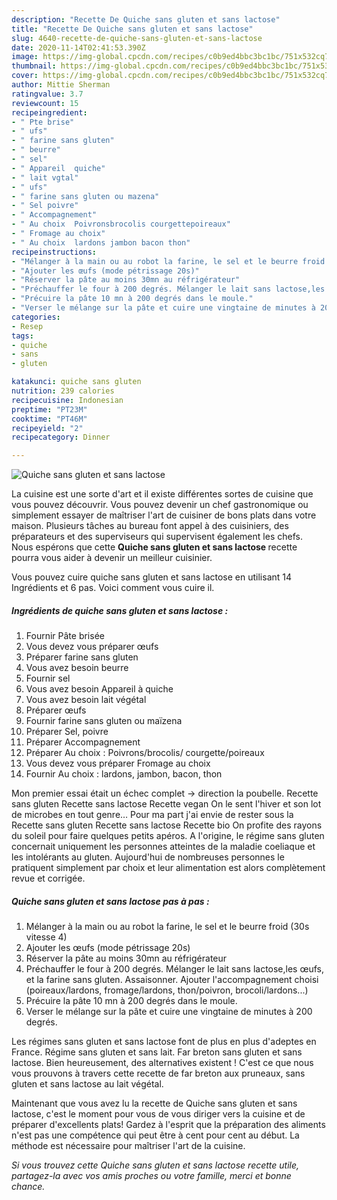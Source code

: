 ```yaml
---
description: "Recette De Quiche sans gluten et sans lactose"
title: "Recette De Quiche sans gluten et sans lactose"
slug: 4640-recette-de-quiche-sans-gluten-et-sans-lactose
date: 2020-11-14T02:41:53.390Z
image: https://img-global.cpcdn.com/recipes/c0b9ed4bbc3bc1bc/751x532cq70/quiche-sans-gluten-et-sans-lactose-photo-principale-de-la-recette.jpg
thumbnail: https://img-global.cpcdn.com/recipes/c0b9ed4bbc3bc1bc/751x532cq70/quiche-sans-gluten-et-sans-lactose-photo-principale-de-la-recette.jpg
cover: https://img-global.cpcdn.com/recipes/c0b9ed4bbc3bc1bc/751x532cq70/quiche-sans-gluten-et-sans-lactose-photo-principale-de-la-recette.jpg
author: Mittie Sherman
ratingvalue: 3.7
reviewcount: 15
recipeingredient:
- " Pte brise"
- " ufs"
- " farine sans gluten"
- " beurre"
- " sel"
- " Appareil  quiche"
- " lait vgtal"
- " ufs"
- " farine sans gluten ou mazena"
- " Sel poivre"
- " Accompagnement"
- " Au choix  Poivronsbrocolis courgettepoireaux"
- " Fromage au choix"
- " Au choix  lardons jambon bacon thon"
recipeinstructions:
- "Mélanger à la main ou au robot la farine, le sel et le beurre froid (30s vitesse 4)"
- "Ajouter les œufs (mode pétrissage 20s)"
- "Réserver la pâte au moins 30mn au réfrigérateur"
- "Préchauffer le four à 200 degrés. Mélanger le lait sans lactose,les œufs, et la farine sans gluten. Assaisonner. Ajouter l&#39;accompagnement choisi (poireaux/lardons, fromage/lardons, thon/poivron, brocoli/lardons...)"
- "Précuire la pâte 10 mn à 200 degrés dans le moule."
- "Verser le mélange sur la pâte et cuire une vingtaine de minutes à 200 degrés."
categories:
- Resep
tags:
- quiche
- sans
- gluten

katakunci: quiche sans gluten 
nutrition: 239 calories
recipecuisine: Indonesian
preptime: "PT23M"
cooktime: "PT46M"
recipeyield: "2"
recipecategory: Dinner

---
```



![Quiche sans gluten et sans lactose](https://img-global.cpcdn.com/recipes/c0b9ed4bbc3bc1bc/751x532cq70/quiche-sans-gluten-et-sans-lactose-photo-principale-de-la-recette.jpg)

La cuisine est une sorte d'art et il existe différentes sortes de cuisine que vous pouvez découvrir. Vous pouvez devenir un chef gastronomique ou simplement essayer de maîtriser l'art de cuisiner de bons plats dans votre maison. Plusieurs tâches au bureau font appel à des cuisiniers, des préparateurs et des superviseurs qui supervisent également les chefs. Nous espérons que cette <strong> Quiche sans gluten et sans lactose </strong> recette pourra vous aider à devenir un meilleur cuisinier.

<!--inarticleads1-->

Vous pouvez cuire quiche sans gluten et sans lactose en utilisant 14 Ingrédients et 6 pas. Voici comment vous cuire il.

##### Ingrédients de quiche sans gluten et sans lactose :

1. Fournir  Pâte brisée
1. Vous devez vous préparer  œufs
1. Préparer  farine sans gluten
1. Vous avez besoin  beurre
1. Fournir  sel
1. Vous avez besoin  Appareil à quiche
1. Vous avez besoin  lait végétal
1. Préparer  œufs
1. Fournir  farine sans gluten ou maïzena
1. Préparer  Sel, poivre
1. Préparer  Accompagnement
1. Préparer  Au choix : Poivrons/brocolis/ courgette/poireaux
1. Vous devez vous préparer  Fromage au choix
1. Fournir  Au choix : lardons, jambon, bacon, thon


Mon premier essai était un échec complet -&gt; direction la poubelle. Recette sans gluten Recette sans lactose Recette vegan On le sent l&#39;hiver et son lot de microbes en tout genre… Pour ma part j&#39;ai envie de rester sous la Recette sans gluten Recette sans lactose Recette bio On profite des rayons du soleil pour faire quelques petits apéros. A l&#39;origine, le régime sans gluten concernait uniquement les personnes atteintes de la maladie coeliaque et les intolérants au gluten. Aujourd&#39;hui de nombreuses personnes le pratiquent simplement par choix et leur alimentation est alors complètement revue et corrigée. 

<!--inarticleads2-->

##### Quiche sans gluten et sans lactose pas à pas :

1. Mélanger à la main ou au robot la farine, le sel et le beurre froid (30s vitesse 4)
1. Ajouter les œufs (mode pétrissage 20s)
1. Réserver la pâte au moins 30mn au réfrigérateur
1. Préchauffer le four à 200 degrés. Mélanger le lait sans lactose,les œufs, et la farine sans gluten. Assaisonner. Ajouter l&#39;accompagnement choisi (poireaux/lardons, fromage/lardons, thon/poivron, brocoli/lardons...)
1. Précuire la pâte 10 mn à 200 degrés dans le moule.
1. Verser le mélange sur la pâte et cuire une vingtaine de minutes à 200 degrés.


Les régimes sans gluten et sans lactose font de plus en plus d&#39;adeptes en France. Régime sans gluten et sans lait. Far breton sans gluten et sans lactose. Bien heureusement, des alternatives existent ! C&#39;est ce que nous vous prouvons à travers cette recette de far breton aux pruneaux, sans gluten et sans lactose au lait végétal. 

<!--inarticleads1-->

<p>
Maintenant que vous avez lu la recette de Quiche sans gluten et sans lactose, c'est le moment pour vous de vous diriger vers la cuisine et de préparer d'excellents plats! Gardez à l'esprit que la préparation des aliments n'est pas une compétence qui peut être à cent pour cent au début. La méthode est nécessaire pour maîtriser l'art de la cuisine.
</p>

<p>
<i>Si vous trouvez cette Quiche sans gluten et sans lactose recette utile, partagez-la avec vos amis proches ou votre famille, merci et bonne chance.</i>
</p>

